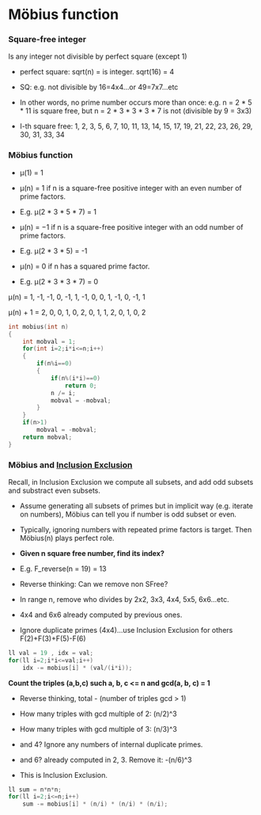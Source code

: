 # Möbius function

### Square-free integer

Is any integer not divisible by perfect square (except 1)

- perfect square: sqrt(n) = is integer. sqrt(16) = 4

- SQ: e.g. not divisible by 16=4x4...or 49=7x7...etc

- In other words, no prime number occurs more
than once: e.g. n = 2 * 5 * 11 is square free, but n
= 2 * 3 * 3 * 3 * 7 is not (divisible by 9 = 3x3)

- I-th square free: 1, 2, 3, 5, 6, 7, 10, 11, 13, 14,
15, 17, 19, 21, 22, 23, 26, 29, 30, 31, 33, 34

### Möbius function

- μ(1) = 1

- μ(n) = 1 if n is a square-free positive integer
with an even number of prime factors.

- E.g. μ(2 * 3 * 5 * 7) = 1

- μ(n) = −1 if n is a square-free positive integer
with an odd number of prime factors.

- E.g. μ(2 * 3 * 5) = -1

- μ(n) = 0 if n has a squared prime factor.

- E.g. μ(2 * 3 * 3 * 7) = 0

μ(n) = 1, -1, -1, 0, -1, 1, -1, 0, 0, 1, -1, 0, -1, 1

μ(n) + 1 = 2, 0, 0, 1, 0, 2, 0, 1, 1, 2, 0, 1, 0, 2

```cpp
int mobius(int n)
{
    int mobval = 1;
    for(int i=2;i*i<=n;i++)
    {
        if(n%i==0)
        {
            if(n%(i*i)==0)
                return 0;
            n /= i;
            mobval = -mobval;
        }
    }
    if(n>1)
        mobval = -mobval;
    return mobval;
}
```

### Möbius and [Inclusion Exclusion](https://github.com/Khaled-Mahmmoud/MyCompetitiveProgramming/blob/master/Combinatorics/Counting%20Principle.md)

Recall, in Inclusion Exclusion we compute all subsets, and add odd subsets and substract even subsets.

- Assume generating all subsets of primes but in implicit way (e.g. iterate on numbers), Möbius can tell you if number is odd subset or even.

- Typically, ignoring numbers with repeated prime factors is target. Then Möbius(n) plays perfect role.

- **Given n square free number, find its index?**

- E.g. F_reverse(n = 19) = 13

- Reverse thinking: Can we remove non SFree?

- In range n, remove who divides by 2x2, 3x3, 4x4, 5x5, 6x6...etc.

- 4x4 and 6x6 already computed by previous ones.

- Ignore duplicate primes (4x4)...use Inclusion Exclusion for others F(2)+F(3)+F(5)-F(6)

```cpp
ll val = 19 , idx = val;
for(ll i=2;i*i<=val;i++)
    idx -= mobius[i] * (val/(i*i));
```

**Count the triples (a,b,c) such a, b, c <= n and gcd(a, b, c) = 1**

- Reverse thinking, total - (number of triples gcd > 1)

- How many triples with gcd multiple of 2: (n/2)^3

- How many triples with gcd multiple of 3: (n/3)^3

- and 4? Ignore any numbers of internal duplicate primes.

- and 6? already computed in 2, 3. Remove it: -(n/6)^3

- This is Inclusion Exclusion.

```cpp
ll sum = n*n*n;
for(ll i=2;i<=n;i++)
    sum -= mobius[i] * (n/i) * (n/i) * (n/i);
```
